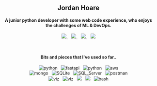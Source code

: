 <h2 align="center">Jordan Hoare</h2>
<h4 align="center">A junior python developer with some web code experience, who enjoys the challenges of ML & DevOps.</h4>
<p align="center">
    <a href="https://www.linkedin.com/in/jordan-hoare/">
        <img src="https://img.shields.io/badge/LinkedIn-0077B5?style=for-the-badge&logo=linkedin&logoColor=white" />
    </a>&nbsp;&nbsp;
    <a href="https://www.kaggle.com/jordanhoare">
        <img src="https://img.shields.io/badge/Kaggle-20BEFF?style=for-the-badge&logo=Kaggle&logoColor=white" />
    </a>&nbsp;&nbsp;
    <a href="mailto:jordanhoare0@gmail.com">
        <img src="https://img.shields.io/badge/Gmail-D14836?style=for-the-badge&logo=gmail&logoColor=white" />
    </a>&nbsp;&nbsp;
    <a href="https://www.facebook.com/profile.php?id=100011746816986">
        <img
            src="https://img.shields.io/badge/facebook-%231877F2.svg?&style=for-the-badge&logo=facebook&logoColor=white" />
    </a>
</p>

<br>

<!--techy list-->
<h4 align="center">Bits and pieces that I've used so far..</h4>

<p align="center">
    <img src="https://img.shields.io/badge/python%20-%2314354C.svg?&style=for-the-badge&logo=python&logoColor=white"
        alt="python" />&nbsp;&nbsp;
    <img src="https://img.shields.io/badge/fastapi-109989?style=for-the-badge&logo=FASTAPI&logoColor=white"
        alt="fastapi" />&nbsp;&nbsp;
    <img src="https://img.shields.io/badge/R-276DC3?style=for-the-badge&logo=r&logoColor=white" alt="python" />&nbsp;&nbsp;
    <img src="https://img.shields.io/badge/Amazon_AWS-FF9900?style=for-the-badge&logo=amazonaws&logoColor=white"
        alt="aws" />
    </br>
    <img src="https://img.shields.io/badge/MongoDB-%234ea94b.svg?&style=for-the-badge&logo=mongodb&logoColor=white"
        alt="mongo" />&nbsp;&nbsp;
    <img src="https://img.shields.io/badge/SQLite-07405E?style=for-the-badge&logo=sqlite&logoColor=white"
        alt="SQLite" />&nbsp;&nbsp;
    <img src="https://img.shields.io/badge/Microsoft_SQL_Server-CC2927?style=for-the-badge&logo=microsoft-sql-server&logoColor=white"
        alt="SQL_Server" />&nbsp;&nbsp;
    <img src="https://img.shields.io/badge/postman-FF6C37?style=for-the-badge&logo=postman&logoColor=white"
        alt="postman" />
    </br>
    <img src="https://img.shields.io/badge/Tableau-E97627?style=for-the-badge&logo=Tableau&logoColor=white" alt="viz" />&nbsp;&nbsp;
    <img src="https://img.shields.io/badge/PowerBI-F2C811?style=for-the-badge&logo=Power%20BI&logoColor=white"
        alt="viz" />&nbsp;&nbsp;
    <img src="https://img.shields.io/badge/Windows-0078D6?style=for-the-badge&logo=windows&logoColor=white" />&nbsp;&nbsp;
    <img src="https://img.shields.io/badge/mac%20os-000000?style=for-the-badge&logo=apple&logoColor=white" />&nbsp;&nbsp;
    <img src="https://img.shields.io/badge/GIT-E44C30?style=for-the-badge&logo=git&logoColor=white" alt="bash" />
    </br>
</p>

</br>
